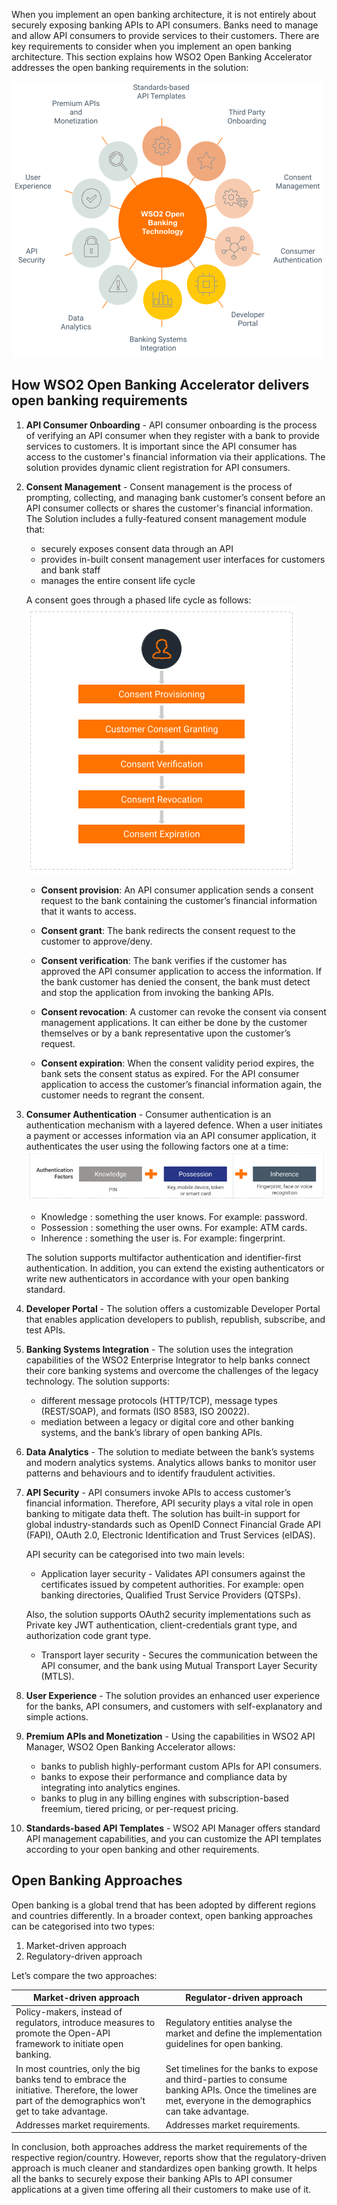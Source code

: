 When you implement an open banking architecture, it is not entirely about securely exposing banking APIs to 
API consumers. Banks need to manage and allow API consumers to provide services to their customers. There are key 
requirements to consider when you implement an open banking architecture. This section explains how WSO2 Open 
Banking Accelerator addresses the open banking requirements in the solution:

![open banking requirements](../assets/img/about/open-banking-requirements/open-banking-requirements.png)

## How WSO2 Open Banking Accelerator delivers open banking requirements

1. **API Consumer Onboarding** - API consumer onboarding is the process of verifying an API consumer when they register 
with a bank to provide services to customers. It is important since the API consumer has access to the customer's 
financial information via their applications. The solution provides dynamic client registration for API consumers.
 
2. **Consent Management** - Consent management is the process of prompting, collecting, and managing bank customer’s 
consent before an API consumer collects or shares the customer's financial information. The Solution includes a 
fully-featured consent management module that:

    - securely exposes consent data through an API
    - provides in-built consent management user interfaces for customers and bank staff
    - manages the entire consent life cycle
   
    A consent goes through a phased life cycle as follows:
   ![lifecycle of a consent](../assets/img/about/open-banking-requirements/consent-lifecycle.png)
   
     - **Consent provision**: An API consumer application sends a consent request to the bank containing the customer’s 
     financial information that it wants to access.
   
     - **Consent grant**: The bank redirects the consent request to the customer to approve/deny.
 
     - **Consent verification**: The bank verifies if the customer has approved the API consumer application to access 
     the information. If the bank customer has denied the consent, the bank must detect and stop the application from 
     invoking the banking APIs.
 
     - **Consent revocation**: A customer can revoke the consent via consent management applications. It can either be 
     done by the customer themselves or by a bank representative upon the customer’s request.
 
     - **Consent expiration**: When the consent validity period expires, the bank sets the consent status as expired. 
     For the API consumer application to access the customer’s financial information again, the customer needs to regrant 
     the consent.
  
3. **Consumer Authentication** - Consumer authentication is an authentication mechanism with a layered defence. 
When a user initiates a payment or accesses information via an API consumer application, it authenticates the user 
using the following factors one at a time:
   ![authentication factors](../assets/img/about/open-banking-requirements/authentication-factors.png)
  
     - Knowledge	: something the user knows. For example: password.
     - Possession	: something the user owns. For example: ATM cards.
     - Inherence	: something the user is. For example: fingerprint.

    The solution supports multifactor authentication and identifier-first authentication. In addition, you can extend 
    the existing authenticators or write new authenticators in accordance with your open banking standard.

4. **Developer Portal** - The solution offers a customizable Developer Portal that enables application developers to 
publish, republish, subscribe, and test APIs.
 
5. **Banking Systems Integration** - The solution uses the integration capabilities of the WSO2 Enterprise Integrator 
to help banks connect their core banking systems and overcome the challenges of the legacy technology. The solution 
supports:
     - different message protocols (HTTP/TCP), message types (REST/SOAP), and formats (ISO 8583, ISO 20022).
     - mediation between a legacy or digital core and other banking systems, and the bank’s library of open banking APIs.

6. **Data Analytics** - The solution to mediate between the bank’s systems and modern analytics systems. Analytics allows 
banks to monitor user patterns and behaviours and to identify fraudulent activities.

7. **API Security** - API consumers invoke APIs to access customer’s financial information. Therefore, API security plays 
a vital role in open banking to mitigate data theft. The solution has built-in support for global industry-standards 
such as OpenID Connect Financial Grade API (FAPI), OAuth 2.0, Electronic Identification and Trust Services (eIDAS).

     API security can be categorised into two main levels:

     - Application layer security -     Validates API consumers against the certificates issued by competent authorities. 
     For example: open banking directories, Qualified Trust Service Providers (QTSPs).
    
     Also, the solution supports OAuth2 security implementations such as Private key JWT authentication, 
     client-credentials grant type, and authorization code grant type.
    
     - Transport layer security - Secures the communication between the API consumer, and the bank using Mutual Transport 
     Layer Security (MTLS). 

8. **User Experience** - The solution provides an enhanced user experience for the banks, API consumers, and customers with 
self-explanatory and simple actions.

9. **Premium APIs and Monetization** - Using the capabilities in WSO2 API Manager, WSO2 Open Banking Accelerator allows:
    - banks to publish highly-performant custom APIs for API consumers. 
    - banks to expose their performance and compliance data by integrating into analytics engines.
    - banks to plug in any billing engines with subscription-based freemium, tiered pricing, or per-request pricing.

10. **Standards-based API Templates** - WSO2 API Manager offers standard API management capabilities, and you can customize 
the API templates according to your open banking and other requirements.

## Open Banking Approaches

Open banking is a global trend that has been adopted by different regions and countries differently. In a broader 
context, open banking approaches can be categorised into two types:

 1. Market-driven approach
 2. Regulatory-driven approach

Let’s compare the two approaches:

| Market-driven approach    | Regulator-driven approach |
| ----------------------    | ------------------------- |  
| Policy-makers, instead of regulators, introduce measures to promote the Open-API framework to initiate open banking.    | Regulatory entities analyse the market and define the implementation guidelines for open banking. |  
| In most countries, only the big banks tend to embrace the initiative. Therefore, the lower part of the demographics won’t get to take advantage.       | Set timelines for the banks to expose and third-parties to consume banking APIs. Once the timelines are met, everyone in the demographics can take advantage.       |  
| Addresses market requirements. | Addresses market requirements.     | 

In conclusion, both approaches address the market requirements of the respective region/country. However, reports show 
that the regulatory-driven approach is much cleaner and standardizes open banking growth. It helps all the banks to 
securely expose their banking APIs to API consumer applications at a given time offering all their customers to make 
use of it.
